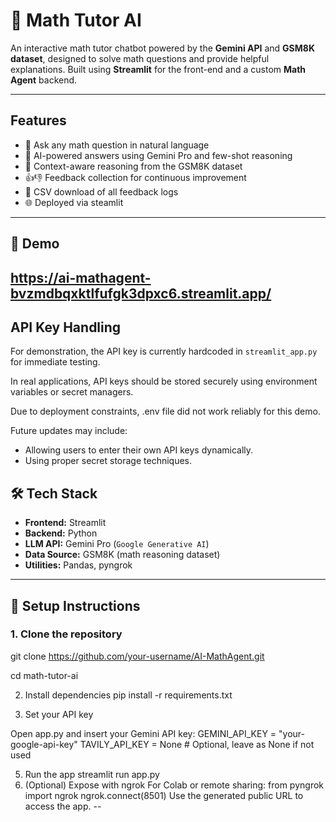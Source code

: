 # 🧮 Math Tutor AI

An interactive math tutor chatbot powered by the **Gemini API** and **GSM8K dataset**, designed to solve math questions and provide helpful explanations. Built using **Streamlit** for the front-end and a custom **Math Agent** backend.

---

##  Features

- 💬 Ask any math question in natural language
- 🤖 AI-powered answers using Gemini Pro and few-shot reasoning
- 🧠 Context-aware reasoning from the GSM8K dataset
- 👍👎 Feedback collection for continuous improvement
- 📄 CSV download of all feedback logs
- 🌐 Deployed via steamlit

---

## 🚀 Demo

https://ai-mathagent-bvzmdbqxktlfufgk3dpxc6.streamlit.app/
---
## API Key Handling

For demonstration, the API key is currently hardcoded in `streamlit_app.py` for immediate testing.

In real applications, API keys should be stored securely using environment variables or secret managers.

Due to deployment constraints, .env file did not work reliably for this demo.

Future updates may include:

- Allowing users to enter their own API keys dynamically.
- Using proper secret storage techniques.
## 🛠️ Tech Stack

- **Frontend:** Streamlit  
- **Backend:** Python  
- **LLM API:** Gemini Pro (`Google Generative AI`)  
- **Data Source:** GSM8K (math reasoning dataset)  
- **Utilities:** Pandas, pyngrok

---

## 🔧 Setup Instructions

### 1. Clone the repository

git clone https://github.com/your-username/AI-MathAgent.git

cd math-tutor-ai

2. Install dependencies
pip install -r requirements.txt

3. Set your API key

Open app.py and insert your Gemini API key:
GEMINI_API_KEY = "your-google-api-key"
TAVILY_API_KEY = None  # Optional, leave as None if not used

5. Run the app
streamlit run app.py
6. (Optional) Expose with ngrok
For Colab or remote sharing:
from pyngrok import ngrok
ngrok.connect(8501)
Use the generated public URL to access the app.
--
